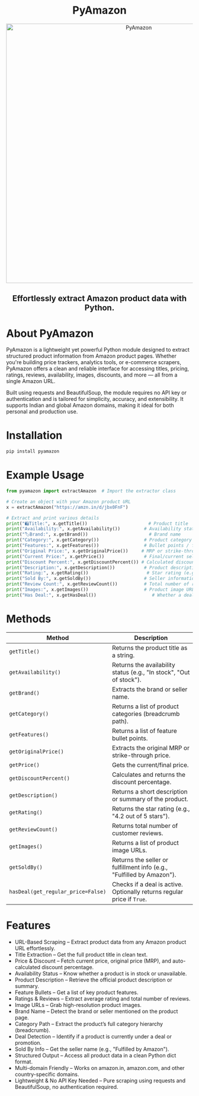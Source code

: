 <h1 align="center"><b>PyAmazon</b></h1>

<p align="center"><img src="https://graph.org/file/8104985cc47599f76467c-f5774b7caeecabfa56.jpg" alt="PyAmazon" width="700"></p>

<h2 align="center">Effortlessly extract Amazon product data with Python.</h3>

# About PyAmazon
PyAmazon is a lightweight yet powerful Python module designed to extract structured product information from Amazon product pages. Whether you're building price trackers, analytics tools, or e-commerce scrapers, PyAmazon offers a clean and reliable interface for accessing titles, pricing, ratings, reviews, availability, images, discounts, and more — all from a single Amazon URL.

Built using requests and BeautifulSoup, the module requires no API key or authentication and is tailored for simplicity, accuracy, and extensibility. It supports Indian and global Amazon domains, making it ideal for both personal and production use.

# Installation
```bash
pip install pyamazon
```

# Example Usage
```python
from pyamazon import extractAmazon  # Import the extractor class

# Create an object with your Amazon product URL
x = extractAmazon("https://amzn.in/d/jbx0FnF")

# Extract and print various details
print("🛍Title:", x.getTitle())                       # Product title
print("Availability:", x.getAvailability())         # Availability status (e.g., "In stock")
print("🏷Brand:", x.getBrand())                       # Brand name
print("Category:", x.getCategory())                 # Product category / breadcrumb
print("Features:", x.getFeatures())                 # Bullet points / features
print("Original Price:", x.getOriginalPrice())     # MRP or strike-through price
print("Current Price:", x.getPrice())               # Final/current selling price
print("Discount Percent:", x.getDiscountPercent()) # Calculated discount percentage
print("Description:", x.getDescription())           # Product description
print("Rating:", x.getRating())                      # Star rating (e.g., "4.3 out of 5 stars")
print("Sold By:", x.getSoldBy())                    # Seller information
print("Review Count:", x.getReviewCount())          # Total number of reviews
print("Images:", x.getImages())                     # Product image URLs
print("Has Deal:", x.getHasDeal())                     # Whether a deal badge is shown
```

# Methods
| Method                             | Description                                                             |
| ---------------------------------- | ----------------------------------------------------------------------- |
| `getTitle()`                       | Returns the product title as a string.                                  |
| `getAvailability()`                | Returns the availability status (e.g., "In stock", "Out of stock").     |
| `getBrand()`                       | Extracts the brand or seller name.                                      |
| `getCategory()`                    | Returns a list of product categories (breadcrumb path).                 |
| `getFeatures()`                    | Returns a list of feature bullet points.                                |
| `getOriginalPrice()`               | Extracts the original MRP or strike-through price.                      |
| `getPrice()`                       | Gets the current/final price.                                           |
| `getDiscountPercent()`             | Calculates and returns the discount percentage.                         |
| `getDescription()`                 | Returns a short description or summary of the product.                  |
| `getRating()`                      | Returns the star rating (e.g., "4.2 out of 5 stars").                   |
| `getReviewCount()`                 | Returns total number of customer reviews.                               |
| `getImages()`                      | Returns a list of product image URLs.                                   |
| `getSoldBy()`                      | Returns the seller or fulfillment info (e.g., "Fulfilled by Amazon").   |
| `hasDeal(get_regular_price=False)` | Checks if a deal is active. Optionally returns regular price if `True`. |

#  Features
- URL-Based Scraping – Extract product data from any Amazon product URL effortlessly.
- Title Extraction – Get the full product title in clean text.
- Price & Discount – Fetch current price, original price (MRP), and auto-calculated discount percentage.
- Availability Status – Know whether a product is in stock or unavailable.
- Product Description – Retrieve the official product description or summary.
- Feature Bullets – Get a list of key product features.
- Ratings & Reviews – Extract average rating and total number of reviews.
- Image URLs – Grab high-resolution product images.
- Brand Name – Detect the brand or seller mentioned on the product page.
- Category Path – Extract the product’s full category hierarchy (breadcrumb).
- Deal Detection – Identify if a product is currently under a deal or promotion.
- Sold By Info – Get the seller name (e.g., "Fulfilled by Amazon").
- Structured Output – Access all product data in a clean Python dict format.
- Multi-domain Friendly – Works on amazon.in, amazon.com, and other country-specific domains.
- Lightweight & No API Key Needed – Pure scraping using requests and BeautifulSoup, no authentication required.

